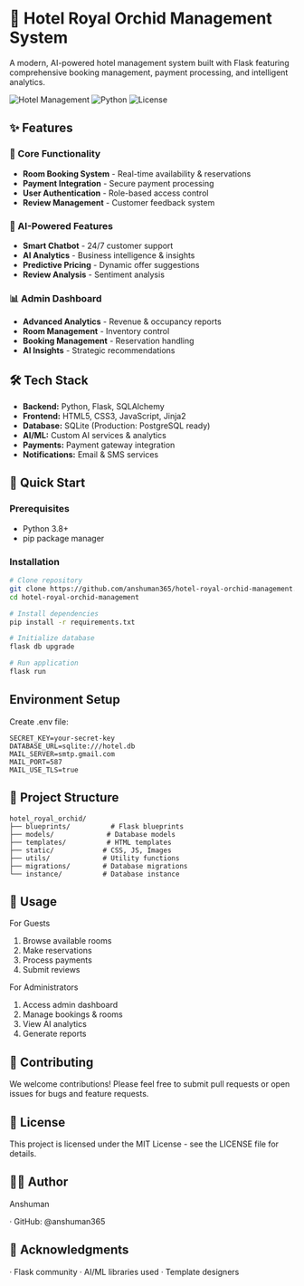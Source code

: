 # 🏨 Hotel Royal Orchid Management System

A modern, AI-powered hotel management system built with Flask featuring comprehensive booking management, payment processing, and intelligent analytics.

![Hotel Management](https://img.shields.io/badge/Flask-2.3.3-blue)
![Python](https://img.shields.io/badge/Python-3.8%2B-green)
![License](https://img.shields.io/badge/License-MIT-yellow)

## ✨ Features

### 🎯 Core Functionality
- **Room Booking System** - Real-time availability & reservations
- **Payment Integration** - Secure payment processing
- **User Authentication** - Role-based access control
- **Review Management** - Customer feedback system

### 🤖 AI-Powered Features
- **Smart Chatbot** - 24/7 customer support
- **AI Analytics** - Business intelligence & insights
- **Predictive Pricing** - Dynamic offer suggestions
- **Review Analysis** - Sentiment analysis

### 📊 Admin Dashboard
- **Advanced Analytics** - Revenue & occupancy reports
- **Room Management** - Inventory control
- **Booking Management** - Reservation handling
- **AI Insights** - Strategic recommendations

## 🛠 Tech Stack

- **Backend:** Python, Flask, SQLAlchemy
- **Frontend:** HTML5, CSS3, JavaScript, Jinja2
- **Database:** SQLite (Production: PostgreSQL ready)
- **AI/ML:** Custom AI services & analytics
- **Payments:** Payment gateway integration
- **Notifications:** Email & SMS services

## 🚀 Quick Start

### Prerequisites
- Python 3.8+
- pip package manager

### Installation
```bash
# Clone repository
git clone https://github.com/anshuman365/hotel-royal-orchid-management.git
cd hotel-royal-orchid-management

# Install dependencies
pip install -r requirements.txt

# Initialize database
flask db upgrade

# Run application
flask run
```

## Environment Setup

Create .env file:

```env
SECRET_KEY=your-secret-key
DATABASE_URL=sqlite:///hotel.db
MAIL_SERVER=smtp.gmail.com
MAIL_PORT=587
MAIL_USE_TLS=true
```

## 📁 Project Structure

```
hotel_royal_orchid/
├── blueprints/          # Flask blueprints
├── models/             # Database models
├── templates/          # HTML templates
├── static/            # CSS, JS, Images
├── utils/             # Utility functions
├── migrations/        # Database migrations
└── instance/          # Database instance
```

## 🎯 Usage

For Guests

1. Browse available rooms
2. Make reservations
3. Process payments
4. Submit reviews

For Administrators

1. Access admin dashboard
2. Manage bookings & rooms
3. View AI analytics
4. Generate reports

## 🤝 Contributing

We welcome contributions! Please feel free to submit pull requests or open issues for bugs and feature requests.

## 📄 License

This project is licensed under the MIT License - see the LICENSE file for details.

## 👨‍💻 Author

Anshuman

· GitHub: @anshuman365

## 🙏 Acknowledgments

· Flask community
· AI/ML libraries used
· Template designers
